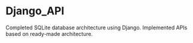 # Django_API
Completed SQLite database architecture using Django. Implemented APIs based on ready-made architecture.
